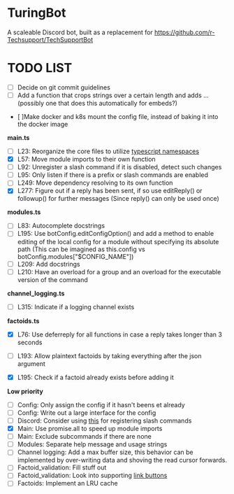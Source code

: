 # TuringBot

A scaleable Discord bot, built as a replacement for https://github.com/r-Techsupport/TechSupportBot

# TODO LIST
- [ ] Decide on git commit guidelines
- [ ] Add a function that crops strings over a certain length and adds ... (possibly one that does this automatically for embeds?)
- [ ]Make docker and k8s mount the config file, instead of baking it into the docker image

**main.ts**
- [ ] L23: Reorganize the core files to utilize [typescript namespaces](https://www.typescriptlang.org/docs/handbook/namespaces.html)
- [x] L57: Move module imports to their own function
- [ ] L92: Unregister a slash command if it is disabled, detect such changes
- [ ] L95: Only listen if there is a prefix or slash commands are enabled
- [ ] L249: Move dependency resolving to its own function
- [x] L277: Figure out if a reply has been sent, if so use editReply() or followup() for further messages (Since reply() can only be used once)

**modules.ts**
- [ ] L83: Autocomplete docstrings
- [ ] L195: Use botConfig.editConfigOption() and add a method to enable editing of the local config for a module without specifying its absolute path (This can be imagined as this.config vs botConfig.modules["$CONFIG_NAME"])
- [ ] L209: Add docstrings
- [ ] L210: Have an overload for a group and an overload for the executable version of the command

**channel_logging.ts**
- [ ] L315: Indicate if a logging channel exists

**factoids.ts**
- [x] L76: Use deferreply for all functions in case a reply takes longer than 3 seconds
- [ ] L193: Allow plaintext factoids by taking everything after the json argument
- [x] L195: Check if a factoid already exists before adding it


**Low priority**
- [ ] Config: Only assign the config if it hasn't beens et already
- [ ] Config: Write out a large interface for the config
- [ ] Discord: Consider using [this](https://discord.com/developers/docs/interactions/application-commands#create-guild-application-command) for registering slash commands
- [x] Main: Use promise.all to speed up module imports
- [ ] Main: Exclude subcommands if there are none
- [ ] Modules: Separate help message and usage strings
- [ ] Channel logging: Add a max buffer size, this behavior can be implemented by over-writing data and shoving the read cursor forwards.
- [ ] Factoid_validation: Fill stuff out
- [ ] Factoid_validation: Look into supporting [link buttons](https://discord.com/developers/docs/interactions/message-components)
- [ ] Factoids: Implement an LRU cache

